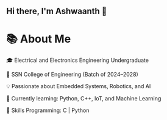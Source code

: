 

## Hi there, I'm Ashwaanth 👋

# 📚 About Me
🎓 Electrical and Electronics Engineering Undergraduate

🏫 SSN College of Engineering (Batch of 2024–2028)

💡 Passionate about Embedded Systems, Robotics, and AI 

🌱 Currently learning: Python, C++, IoT, and Machine Learning

🚀 Skills
Programming: C | Python

<!--Tools: MATLAB, Arduino, Raspberry Pi

📫 Let's Connect
LinkedIn: https://www.linkedin.com/in/ashwaanthrs
